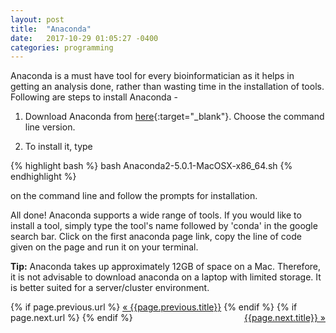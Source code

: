 ```yaml
---
layout: post
title:  "Anaconda"
date:   2017-10-29 01:05:27 -0400
categories: programming
---
```

Anaconda is a must have tool for every bioinformatician as it helps in getting an analysis done, rather than wasting time in the installation of tools. Following are steps to install Anaconda -

1) Download Anaconda from [here](https://www.anaconda.com/download/#macos){:target="_blank"}. Choose the command line version.

2) To install it, type

{% highlight bash %}
bash Anaconda2-5.0.1-MacOSX-x86_64.sh
{% endhighlight %}

on the command line and follow the prompts for installation.


All done! Anaconda supports a wide range of tools. If you would like to install a tool, simply type the tool's name followed by 'conda' in the google search bar. Click on the first anaconda page link, copy the line of code given on the page and run it on your terminal. 

**Tip:** Anaconda takes up approximately 12GB of space on a Mac. Therefore, it is not advisable to download anaconda on a laptop with limited storage. It is better suited for a server/cluster environment. 


<div class="Previous-next">
  {% if page.previous.url %}
    <a class="previous" href="{{page.previous.url}}">&laquo; {{page.previous.title}}</a>
  {% endif %}
  {% if page.next.url %}
    <a class="next" style="float:right" href="{{page.next.url}}">{{page.next.title}} &raquo;</a>
  {% endif %}
</div>
